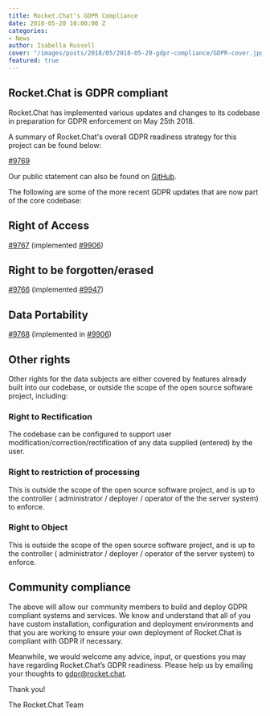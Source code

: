 ```yaml
---
title: Rocket.Chat's GDPR Compliance
date: 2018-05-20 10:00:00 Z
categories:
- News
author: Isabella Russell
cover: "/images/posts/2018/05/2018-05-20-gdpr-compliance/GDPR-cover.jpg"
featured: true
---
```


## Rocket.Chat is GDPR compliant

Rocket.Chat has implemented various updates and changes to its codebase in preparation for GDPR enforcement on May 25th 2018.

A summary of Rocket.Chat's overall GDPR readiness strategy for this project can be found below:

[#9769](https://github.com/RocketChat/Rocket.Chat/issues/9769)

Our public statement can also be found on [GitHub](https://github.com/RocketChat/Rocket.Chat/issues/10823).

The following are some of the more recent GDPR updates that are now part of the core codebase:

## Right of Access

[#9767](https://github.com/RocketChat/Rocket.Chat/issues/9767)
(implemented [#9906](https://github.com/RocketChat/Rocket.Chat/pull/9906))

## Right to be forgotten/erased

[#9766](https://github.com/RocketChat/Rocket.Chat/issues/9766)
(implemented [#9947](https://github.com/RocketChat/Rocket.Chat/pull/9947))

## Data Portability

[#9768](https://github.com/RocketChat/Rocket.Chat/issues/9768)
(implemented in [#9906](https://github.com/RocketChat/Rocket.Chat/pull/9906))

## Other rights

Other rights for the data subjects are either covered by features already built into our codebase, or outside the scope of the open source software project, including:

### Right to Rectification

The codebase can be configured to support user modification/correction/rectification of any data supplied (entered) by the user.

### Right to restriction of processing

This is outside the scope of the open source software project, and is up to the controller ( administrator / deployer / operator of the the server system) to enforce.

### Right to Object

This is outside the scope of the open source software project, and is up to the controller ( administrator / deployer / operator of the server system) to enforce.


## Community compliance

The above will allow our community members to build and deploy GDPR compliant systems and services. We know and understand that all of you have custom installation, configuration and deployment environments and that you are working to ensure your own deployment of Rocket.Chat is compliant with GDPR if necessary.

Meanwhile, we would welcome any advice, input, or questions you may have regarding Rocket.Chat’s GDPR readiness. Please help us by emailing your thoughts to gdpr@rocket.chat.

Thank you!

The Rocket.Chat Team
